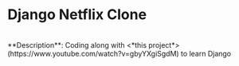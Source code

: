 # Django Netflix Clone
<br>
**Description**: Coding along with <*this project*>(https://www.youtube.com/watch?v=gbyYXgiSgdM) to learn Django